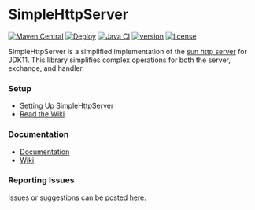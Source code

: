 # SimpleHttpServer
[![Maven Central](https://img.shields.io/maven-central/v/com.kttdevelopment/simplehttpserver)](https://mvnrepository.com/artifact/com.kttdevelopment/simplehttpserver)
[![Deploy](https://github.com/Ktt-Development/simplehttpserver/workflows/Deploy/badge.svg)](https://github.com/orgs/Ktt-Development/packages?repo_name=simplehttpserver)
[![Java CI](https://github.com/Ktt-Development/simplehttpserver/workflows/Java%20CI/badge.svg)](https://github.com/Ktt-Development/simplehttpserver/actions?query=workflow%3A%22Java+CI%22)
[![version](https://img.shields.io/github/v/release/ktt-development/simplehttpserver?include_prereleases)](https://github.com/Ktt-Development/simplehttpserver/releases)
[![license](https://img.shields.io/github/license/Ktt-Development/simplehttpserver)](https://github.com/Ktt-Development/simplehttpserver/blob/main/LICENSE)

SimpleHttpServer is a simplified implementation of the [sun http server](https://docs.oracle.com/en/java/javase/11/docs/api/jdk.httpserver/com/sun/net/httpserver/package-summary.html) for JDK11. This library simplifies complex operations for both the server, exchange, and handler.

### Setup
- [Setting Up SimpleHttpServer](https://wiki.kttdevelopment.com/simplehttpserver/#setup)
- [Read the Wiki](https://wiki.kttdevelopment.com/simplehttpserver)

### Documentation
- [Documentation](https://docs.kttdevelopment.com/simplehttpserver)
- [Wiki](https://wiki.kttdevelopment.com/simplehttpserver)

### Reporting Issues
Issues or suggestions can be posted [here](https://github.com/Ktt-Development/simplehttpserver/issues).
